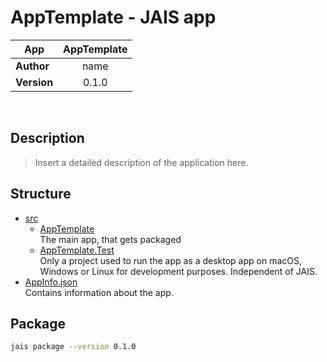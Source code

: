 # AppTemplate - JAIS app

| App           | AppTemplate   |
| ------------- |:-------------:|
| **Author**    | name          |
| **Version**   | 0.1.0         |

<br />

## Description

>  Insert a detailed description of the application here.

## Structure

 * [src](./src)
   * [AppTemplate](./src/AppTemplate)
   <br />The main app, that gets packaged
   * [AppTemplate.Test](./src/AppTemplate.Test)
   <br />Only a project used to run the app as a desktop app on macOS, Windows or Linux for development purposes. Independent of JAIS.
 * [AppInfo.json](./AppInfo.json)
 <br />Contains information about the app.

## Package

```bash
jais package --version 0.1.0
```